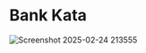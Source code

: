 # Bank Kata
![Screenshot 2025-02-24 213555](https://github.com/user-attachments/assets/e3a9addb-7907-44c5-bd09-c42f0ecd22ad)

